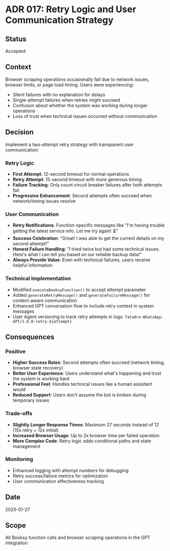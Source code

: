 # ADR 017: Retry Logic and User Communication Strategy

## Status

Accepted

## Context

Browser scraping operations occasionally fail due to network issues, browser limits, or page load timing. Users were experiencing:

- Silent failures with no explanation for delays
- Single-attempt failures when retries might succeed
- Confusion about whether the system was working during longer operations
- Loss of trust when technical issues occurred without communication

## Decision

Implement a two-attempt retry strategy with transparent user communication:

### Retry Logic

- **First Attempt**: 12-second timeout for normal operations
- **Retry Attempt**: 15-second timeout with more generous timing
- **Failure Tracking**: Only count circuit breaker failures after both attempts fail
- **Progressive Enhancement**: Second attempts often succeed when network/timing issues resolve

### User Communication

- **Retry Notifications**: Function-specific messages like "I'm having trouble getting the latest service info. Let me try again! ⏳"
- **Success Celebration**: "Great! I was able to get the current details on my second attempt!"
- **Honest Failure Handling**: "I tried twice but had some technical issues. Here's what I can tell you based on our reliable backup data!"
- **Always Provide Value**: Even with technical failures, users receive helpful information

### Technical Implementation

- Modified `executeBooksyFunction()` to accept attempt parameter
- Added `generateRetryMessage()` and `generateFailureMessage()` for context-aware communication
- Enhanced GPT conversation flow to include retry context in system messages
- User Agent versioning to track retry attempts in logs: `TataOro-WhatsApp-GPT/1.9.0-retry-${attempt}`

## Consequences

### Positive

- **Higher Success Rates**: Second attempts often succeed (network timing, browser state recovery)
- **Better User Experience**: Users understand what's happening and trust the system is working hard
- **Professional Feel**: Handles technical issues like a human assistant would
- **Reduced Support**: Users don't assume the bot is broken during temporary issues

### Trade-offs

- **Slightly Longer Response Times**: Maximum 27 seconds instead of 12 (15s retry + 12s initial)
- **Increased Browser Usage**: Up to 2x browser time per failed operation
- **More Complex Code**: Retry logic adds conditional paths and state management

### Monitoring

- Enhanced logging with attempt numbers for debugging
- Retry success/failure metrics for optimization
- User communication effectiveness tracking

## Date

2025-01-27

## Scope

All Booksy function calls and browser scraping operations in the GPT integration

